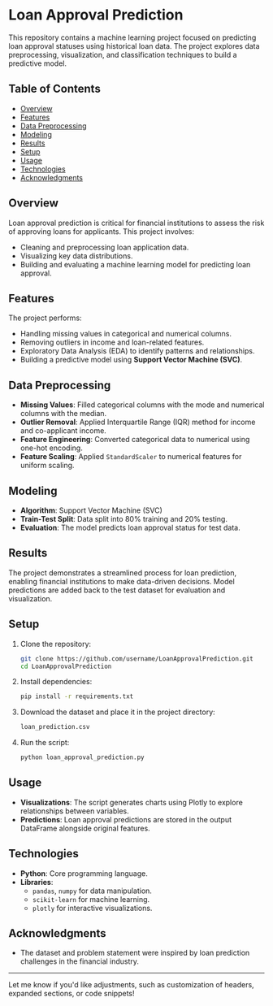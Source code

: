 # Loan Approval Prediction

This repository contains a machine learning project focused on predicting loan approval statuses using historical loan data. The project explores data preprocessing, visualization, and classification techniques to build a predictive model.

## Table of Contents
- [Overview](#overview)
- [Features](#features)
- [Data Preprocessing](#data-preprocessing)
- [Modeling](#modeling)
- [Results](#results)
- [Setup](#setup)
- [Usage](#usage)
- [Technologies](#technologies)
- [Acknowledgments](#acknowledgments)

## Overview

Loan approval prediction is critical for financial institutions to assess the risk of approving loans for applicants. This project involves:
- Cleaning and preprocessing loan application data.
- Visualizing key data distributions.
- Building and evaluating a machine learning model for predicting loan approval.

## Features

The project performs:
- Handling missing values in categorical and numerical columns.
- Removing outliers in income and loan-related features.
- Exploratory Data Analysis (EDA) to identify patterns and relationships.
- Building a predictive model using **Support Vector Machine (SVC)**.

## Data Preprocessing

- **Missing Values**: Filled categorical columns with the mode and numerical columns with the median.
- **Outlier Removal**: Applied Interquartile Range (IQR) method for income and co-applicant income.
- **Feature Engineering**: Converted categorical data to numerical using one-hot encoding.
- **Feature Scaling**: Applied `StandardScaler` to numerical features for uniform scaling.

## Modeling

- **Algorithm**: Support Vector Machine (SVC)
- **Train-Test Split**: Data split into 80% training and 20% testing.
- **Evaluation**: The model predicts loan approval status for test data.

## Results

The project demonstrates a streamlined process for loan prediction, enabling financial institutions to make data-driven decisions. Model predictions are added back to the test dataset for evaluation and visualization.

## Setup

1. Clone the repository:
   ```bash
   git clone https://github.com/username/LoanApprovalPrediction.git
   cd LoanApprovalPrediction
   ```

2. Install dependencies:
   ```bash
   pip install -r requirements.txt
   ```

3. Download the dataset and place it in the project directory:
   ```bash
   loan_prediction.csv
   ```

4. Run the script:
   ```bash
   python loan_approval_prediction.py
   ```

## Usage

- **Visualizations**: The script generates charts using Plotly to explore relationships between variables.
- **Predictions**: Loan approval predictions are stored in the output DataFrame alongside original features.

## Technologies

- **Python**: Core programming language.
- **Libraries**:
  - `pandas`, `numpy` for data manipulation.
  - `scikit-learn` for machine learning.
  - `plotly` for interactive visualizations.

## Acknowledgments

- The dataset and problem statement were inspired by loan prediction challenges in the financial industry.

---

Let me know if you'd like adjustments, such as customization of headers, expanded sections, or code snippets!
